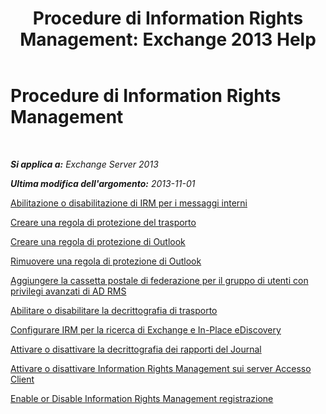 ﻿---
title: 'Procedure di Information Rights Management: Exchange 2013 Help'
TOCTitle: Procedure di Information Rights Management
ms:assetid: e5b3c7d1-31d6-481f-82e7-a3766da9a510
ms:mtpsurl: https://technet.microsoft.com/it-it/library/Dd351212(v=EXCHG.150)
ms:contentKeyID: 50481952
ms.date: 05/22/2018
mtps_version: v=EXCHG.150
ms.translationtype: MT
---

# Procedure di Information Rights Management

 

_**Si applica a:** Exchange Server 2013_

_**Ultima modifica dell'argomento:** 2013-11-01_

[Abilitazione o disabilitazione di IRM per i messaggi interni](enable-or-disable-irm-for-internal-messages-exchange-2013-help.md)

[Creare una regola di protezione del trasporto](create-a-transport-protection-rule-exchange-2013-help.md)

[Creare una regola di protezione di Outlook](create-an-outlook-protection-rule-exchange-2013-help.md)

[Rimuovere una regola di protezione di Outlook](remove-an-outlook-protection-rule-exchange-2013-help.md)

[Aggiungere la cassetta postale di federazione per il gruppo di utenti con privilegi avanzati di AD RMS](add-the-federation-mailbox-to-the-ad-rms-super-users-group-exchange-2013-help.md)

[Abilitare o disabilitare la decrittografia di trasporto](enable-or-disable-transport-decryption-exchange-2013-help.md)

[Configurare IRM per la ricerca di Exchange e In-Place eDiscovery](configure-irm-for-exchange-search-and-https://docs.microsoft.com/it-it/exchange/security-and-compliance/in-place-ediscovery/in-place-ediscovery)

[Attivare o disattivare la decrittografia dei rapporti del Journal](enable-or-disable-journal-report-decryption-exchange-2013-help.md)

[Attivare o disattivare Information Rights Management sui server Accesso Client](enable-or-disable-information-rights-management-on-client-access-servers-exchange-2013-help.md)

[Enable or Disable Information Rights Management registrazione](enable-or-disable-information-rights-management-logging-exchange-2013-help.md)

